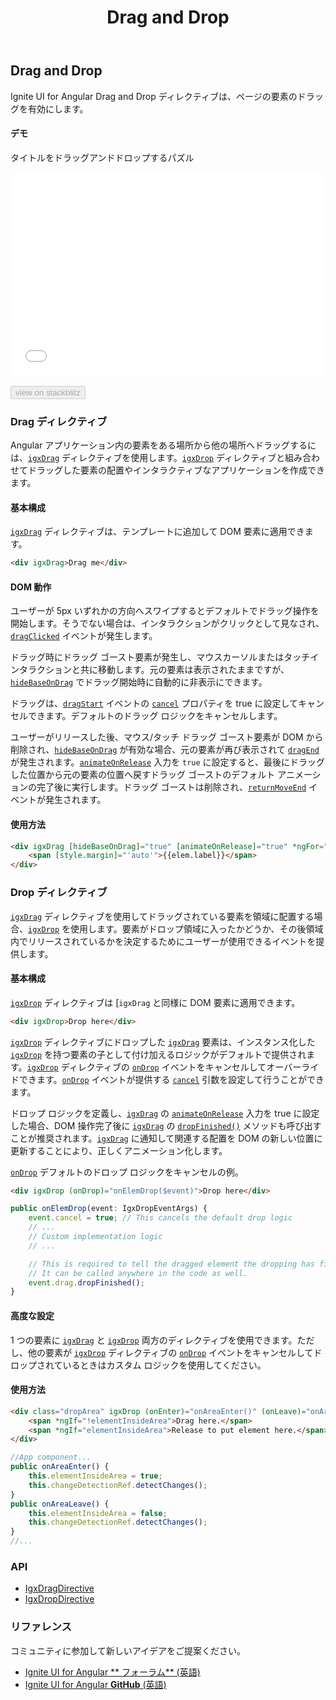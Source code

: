 ﻿---
title: Drag and Drop 
_description: Ignite UI for Angular Drag and Drop ディレクティブを使用して DOM 要素の位置を移動できます。
_keywords: Ignite UI for Angular, UI コントロール, Angular ウィジェット, web ウィジェット, UI ウィジェット, Angular, ネイティブ Angular コンポーネント スイート, ネイティブ Angular コントロール, ネイティブ Angular コンポーネント ライブラリ, Angular Scrollbar コンポーネント,  Angular Drag and Drop ディレクティブ
_language: ja
---

## Drag and Drop
<p class="highlight">Ignite UI for Angular Drag and Drop ディレクティブは、ページの要素のドラッグを有効にします。</p>

#### デモ

タイトルをドラッグアンドドロップするパズル

<div class="sample-container loading" style="height:325px">
    <iframe id="drag-drop-sample-iframe" src='{environment:demosBaseUrl}/interactions/drag-drop-sample' width="100%" height="100%" seamless frameBorder="0" onload="onSampleIframeContentLoaded(this);"></iframe>
</div>
<br/>
<div>
<button data-localize="stackblitz" disabled class="stackblitz-btn" data-iframe-id="drag-drop-sample-iframe" data-demos-base-url="{environment:demosBaseUrl}">view on stackblitz</button>
</div>
<div class="divider--half"></div>

### Drag ディレクティブ

Angular アプリケーション内の要素をある場所から他の場所へドラッグするには、[`igxDrag`]({environment:angularApiUrl}/classes/igxdragdirective.html) ディレクティブを使用します。[`igxDrop`]({environment:angularApiUrl}/classes/igxdropdirective.html) ディレクティブと組み合わせてドラッグした要素の配置やインタラクティブなアプリケーションを作成できます。

#### 基本構成

[`igxDrag`]({environment:angularApiUrl}/classes/igxdragdirective.html) ディレクティブは、テンプレートに追加して DOM 要素に適用できます。

```html
<div igxDrag>Drag me</div>
```

#### DOM 動作

ユーザーが 5px いずれかの方向へスワイプするとデフォルトでドラッグ操作を開始します。そうでない場合は、インタラクションがクリックとして見なされ、[`dragClicked`]({environment:angularApiUrl}/classes/igxdragdirective.html#dragclicked) イベントが発生します。

ドラッグ時にドラッグ ゴースト要素が発生し、マウスカーソルまたはタッチインタラクションと共に移動します。元の要素は表示されたままですが、[`hideBaseOnDrag`]({environment:angularApiUrl}/classes/igxdragdirective.html#hidebaseondrag) でドラッグ開始時に自動的に非表示にできます。

ドラッグは、[`dragStart`]({environment:angularApiUrl}/classes/igxdragdirective.html#dragstart) イベントの [`cancel`]({environment:angularApiUrl}/interfaces/idragstarteventargs.html#cancel) プロパティを true に設定してキャンセルできます。デフォルトのドラッグ ロジックをキャンセルします。

ユーザーがリリースした後、マウス/タッチ ドラッグ ゴースト要素が DOM から削除され、[`hideBaseOnDrag`]({environment:angularApiUrl}/classes/igxdragdirective.html#hidebaseondrag) が有効な場合、元の要素が再び表示されて [`dragEnd`]({environment:angularApiUrl}/classes/igxdragdirective.html#dragend) が発生されます。[`animateOnRelease`]({environment:angularApiUrl}/classes/igxdragdirective.html#animateonrelease) 入力を `true` に設定すると、最後にドラッグした位置から元の要素の位置へ戻すドラッグ ゴーストのデフォルト アニメーションの完了後に実行します。ドラッグ ゴーストは削除され、[`returnMoveEnd`]({environment:angularApiUrl}/classes/igxdragdirective.html#returnmoveend) イベントが発生されます。

#### 使用方法
```html
<div igxDrag [hideBaseOnDrag]="true" [animateOnRelease]="true" *ngFor="let elem of draggableElems" >
    <span [style.margin]="'auto'">{{elem.label}}</span>
</div>
```

### Drop ディレクティブ

[`igxDrag`]({environment:angularApiUrl}/classes/igxdragdirective.html) ディレクティブを使用してドラッグされている要素を領域に配置する場合、[`igxDrop`]({environment:angularApiUrl}/classes/igxdropdirective.html) を使用します。要素がドロップ領域に入ったかどうか、その後領域内でリリースされているかを決定するためにユーザーが使用できるイベントを提供します。

#### 基本構成
[`igxDrop`]({environment:angularApiUrl}/classes/igxdropdirective.html) ディレクティブは [`igxDrag` と同様に DOM 要素に適用できます。 

````html
<div igxDrop>Drop here</div>
````

[`igxDrop`]({environment:angularApiUrl}/classes/igxdropdirective.html) ディレクティブにドロップした [`igxDrag`]({environment:angularApiUrl}/classes/igxdragdirective.html) 要素は、インスタンス化した [`igxDrop`]({environment:angularApiUrl}/classes/igxdropdirective.html) を持つ要素の子として付け加えるロジックがデフォルトで提供されます。[`igxDrop`]({environment:angularApiUrl}/classes/igxdropdirective.html) ディレクティブの [`onDrop`]({environment:angularApiUrl}/classes/igxdropdirective.html#ondrop) イベントをキャンセルしてオーバーライドできます。[`onDrop`]({environment:angularApiUrl}/classes/igxdropdirective.html#ondrop) イベントが提供する [`cancel`]({environment:angularApiUrl}/classes/igxdropeventargs.html#cancel) 引数を設定して行うことができます。

ドロップ ロジックを定義し、[`igxDrag`]({environment:angularApiUrl}/classes/igxdragdirective.html) の [`animateOnRelease`]({environment:angularApiUrl}/classes/igxdragdirective.html#animateonrelease) 入力を true に設定した場合、DOM 操作完了後に [`igxDrag`]({environment:angularApiUrl}/classes/igxdragdirective.html) の [`dropFinished()`]({environment:angularApiUrl}/classes/igxdragdirective.html#dropfinished) メソッドも呼び出すことが推奨されます。[`igxDrag`]({environment:angularApiUrl}/classes/igxdragdirective.html) に通知して関連する配置を DOM の新しい位置に更新することにより、正しくアニメーション化します。

[`onDrop`]({environment:angularApiUrl}/classes/igxdropdirective.html#ondrop) デフォルトのドロップ ロジックをキャンセルの例。

````html
<div igxDrop (onDrop)="onElemDrop($event)">Drop here</div>
````

````ts
public onElemDrop(event: IgxDropEventArgs) {
    event.cancel = true; // This cancels the default drop logic
    // ...
    // Custom implementation logic
    // ...

    // This is required to tell the dragged element the dropping has finished, so it can return to the new location/old location.
    // It can be called anywhere in the code as well.
    event.drag.dropFinished(); 
}
````

#### 高度な設定
1 つの要素に [`igxDrag`]({environment:angularApiUrl}/classes/igxdragdirective.html) と [`igxDrop`]({environment:angularApiUrl}/classes/igxdropdirective.html) 両方のディレクティブを使用できます。ただし、他の要素が [`igxDrop`]({environment:angularApiUrl}/classes/igxdropdirective.html) ディレクティブの [`onDrop`]({environment:angularApiUrl}/classes/igxdropdirective.html#ondrop) イベントをキャンセルしてドロップされているときはカスタム ロジックを使用してください。

#### 使用方法
````html
<div class="dropArea" igxDrop (onEnter)="onAreaEnter()" (onLeave)="onAreaLeave()">
    <span *ngIf="!elementInsideArea">Drag here.</span>
    <span *ngIf="elementInsideArea">Release to put element here.</span>
</div>
````

````ts
//App component...
public onAreaEnter() {
    this.elementInsideArea = true;
    this.changeDetectionRef.detectChanges();
}
public onAreaLeave() {
    this.elementInsideArea = false;
    this.changeDetectionRef.detectChanges();
}
//...
````


### API
* [IgxDragDirective]({environment:angularApiUrl}/classes/igxdragdirective.html)
* [IgxDropDirective]({environment:angularApiUrl}/classes/igxdropdirective.html)

### リファレンス

<div class="divider--half"></div>
コミュニティに参加して新しいアイデアをご提案ください。

- [Ignite UI for Angular ** フォーラム** (英語) ](https://www.infragistics.com/community/forums/f/ignite-ui-for-angular)
- [Ignite UI for Angular **GitHub** (英語) ](https://github.com/IgniteUI/igniteui-angular)
